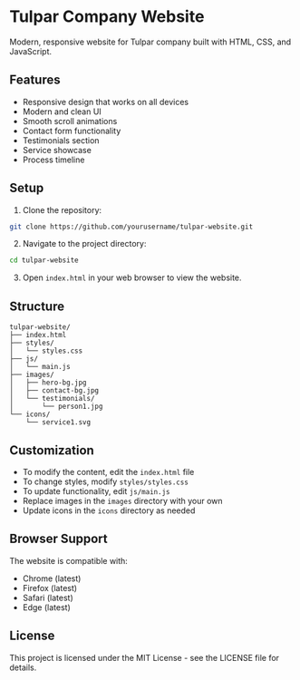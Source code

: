 # Tulpar Company Website

Modern, responsive website for Tulpar company built with HTML, CSS, and JavaScript.

## Features

- Responsive design that works on all devices
- Modern and clean UI
- Smooth scroll animations
- Contact form functionality
- Testimonials section
- Service showcase
- Process timeline

## Setup

1. Clone the repository:
```bash
git clone https://github.com/yourusername/tulpar-website.git
```

2. Navigate to the project directory:
```bash
cd tulpar-website
```

3. Open `index.html` in your web browser to view the website.

## Structure

```
tulpar-website/
├── index.html
├── styles/
│   └── styles.css
├── js/
│   └── main.js
├── images/
│   ├── hero-bg.jpg
│   ├── contact-bg.jpg
│   └── testimonials/
│       └── person1.jpg
└── icons/
    └── service1.svg
```

## Customization

- To modify the content, edit the `index.html` file
- To change styles, modify `styles/styles.css`
- To update functionality, edit `js/main.js`
- Replace images in the `images` directory with your own
- Update icons in the `icons` directory as needed

## Browser Support

The website is compatible with:
- Chrome (latest)
- Firefox (latest)
- Safari (latest)
- Edge (latest)

## License

This project is licensed under the MIT License - see the LICENSE file for details. 